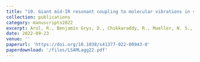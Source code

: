 ```yaml
---
title: "10. Giant mid-IR resonant coupling to molecular vibrations in sub-nm gaps of plasmonic multilayer metafilms"
collection: publications
category: manuscripts2022
excerpt: Arul, R., Benjamin Grys, D., Chikkaraddy, R., Mueller, N. S., Xomalis, A., Miele, E., Euser, T.E. & Baumberg, J. J (2022) Light\: Science and Applications 11, 281
date: 2022-09-23
venue: ''
paperurl: 'https://doi.org/10.1038/s41377-022-00943-0'
paperdownload: '/files/LSAMLagg22.pdf'
---
```


